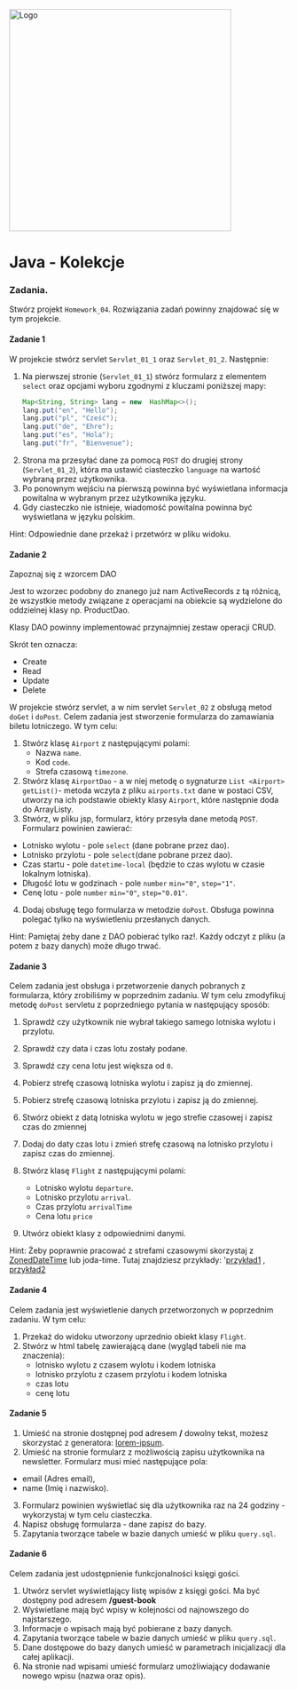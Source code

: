 <img alt="Logo" src="http://coderslab.pl/svg/logo-coderslab.svg" width="400">

# Java - Kolekcje

### Zadania.

Stwórz projekt `Homework_04`. Rozwiązania zadań powinny znajdować się w tym projekcie.

#### Zadanie 1

W projekcie stwórz servlet `Servlet_01_1` oraz `Servlet_01_2`. Następnie:
1. Na pierwszej stronie (`Servlet_01_1`) stwórz formularz z elementem `select` oraz opcjami wyboru zgodnymi z kluczami poniższej mapy:
   ```java
   Map<String, String> lang = new  HashMap<>();
   lang.put("en", "Hello");
   lang.put("pl", "Cześć");
   lang.put("de", "Ehre");
   lang.put("es", "Hola");
   lang.put("fr", "Bienvenue");
   ```
2. Strona ma przesyłać dane za pomocą `POST` do drugiej strony (`Servlet_01_2`), która ma ustawić ciasteczko `language` na wartość wybraną przez użytkownika.
3. Po ponownym wejściu na pierwszą powinna być wyświetlana informacja powitalna w wybranym przez użytkownika języku.
4. Gdy ciasteczko nie istnieje, wiadomość powitalna powinna być wyświetlana w języku polskim.

Hint: Odpowiednie dane przekaż i przetwórz w pliku widoku.

#### Zadanie 2

Zapoznaj się z wzorcem DAO 

Jest to wzorzec podobny do znanego już nam ActiveRecords z tą różnicą, że wszystkie metody związane z operacjami na obiekcie są wydzielone do oddzielnej klasy np. ProductDao.

Klasy DAO powinny implementować przynajmniej zestaw operacji CRUD.

Skrót ten oznacza:
- Create  
- Read
- Update
- Delete


W projekcie stwórz servlet, a w nim servlet `Servlet_02` z obsługą metod `doGet` i `doPost`. Celem zadania jest stworzenie formularza do zamawiania biletu lotniczego. W tym celu:
1. Stwórz klasę `Airport` z następującymi polami:
    * Nazwa `name`.
    * Kod `code`.
    * Strefa czasową `timezone`.
2. Stwórz klasę `AirportDao` - a w niej metodę o sygnaturze `List <Airport> getList()`- metoda wczyta z pliku `airports.txt` dane w postaci CSV, utworzy na ich podstawie obiekty klasy `Airport`, które następnie doda do ArrayListy.
3. Stwórz, w pliku jsp, formularz, który przesyła dane metodą `POST`. Formularz powinien zawierać:  
  * Lotnisko wylotu - pole `select` (dane pobrane przez dao).
  * Lotnisko przylotu - pole `select`(dane pobrane przez dao).
  * Czas startu - pole `datetime-local` (będzie to czas wylotu w czasie lokalnym lotniska).
  * Długość lotu w godzinach - pole `number` `min="0"`, `step="1"`.
  * Cenę lotu - pole `number` `min="0"`, `step="0.01"`.
4. Dodaj obsługę tego formularza w metodzie `doPost`. Obsługa powinna polegać tylko na wyświetleniu przesłanych danych. 

Hint: Pamiętaj żeby dane z DAO pobierać tylko raz!. Każdy odczyt z pliku (a potem z bazy danych) może długo trwać. 

#### Zadanie 3

Celem zadania jest obsługa i przetworzenie danych pobranych z formularza, który zrobiliśmy w poprzednim zadaniu. W tym celu zmodyfikuj metodę `doPost` servletu z poprzedniego pytania w następujący sposób:
1. Sprawdź czy użytkownik nie wybrał takiego samego lotniska wylotu i przylotu.
2. Sprawdź czy data i czas lotu zostały podane.
3. Sprawdź czy cena lotu jest większa od `0`.
4. Pobierz strefę czasową lotniska wylotu i zapisz ją do zmiennej.
5. Pobierz strefę czasową lotniska przylotu i zapisz ją do zmiennej.
6. Stwórz obiekt z datą lotniska wylotu w jego strefie czasowej i zapisz  czas  do zmiennej 
7. Dodaj do daty czas lotu i zmień strefę czasową na lotnisko przylotu i zapisz  czas  do zmiennej.
8. Stwórz klasę `Flight` z następującymi polami:
    * Lotnisko wylotu `departure`.
    * Lotnisko przylotu `arrival`.
    * Czas przylotu `arrivalTime`
    * Cena lotu `price`

11. Utwórz obiekt klasy z odpowiednimi danymi.

Hint: Żeby poprawnie pracować z strefami czasowymi skorzystaj z [ZonedDateTime][zone-date-time] lub joda-time.
Tutaj znajdziesz przykłady: '[przykład1][date-example1] , [przykład2][date-example2]


#### Zadanie 4 
Celem zadania jest wyświetlenie danych przetworzonych w poprzednim zadaniu.  W tym celu:
1. Przekaż do widoku utworzony uprzednio obiekt klasy `Flight`.
2. Stwórz w html tabelę zawierającą dane (wygląd tabeli nie ma znaczenia):  
   * lotnisko wylotu z czasem wylotu i kodem lotniska
   * lotnisko przylotu z czasem przylotu i kodem lotniska
   * czas lotu
   * cenę lotu
   
#### Zadanie 5   
1. Umieść na stronie dostępnej pod adresem **/** dowolny tekst, możesz skorzystać z generatora: [lorem-ipsum].
2. Umieść na stronie formularz z możliwością zapisu użytkownika na newsletter.
Formularz musi mieć następujące pola:
  * email (Adres email),
  * name (Imię i nazwisko).
3. Formularz powinien wyświetlać się dla użytkownika raz na 24 godziny - wykorzystaj w tym celu ciasteczka.
4. Napisz obsługę formularza - dane zapisz do bazy.
5. Zapytania tworzące tabele w bazie danych umieść w pliku `query.sql`.
 
 
#### Zadanie 6 

Celem zadania jest udostępnienie funkcjonalności księgi gości.

1. Utwórz servlet wyświetlający listę wpisów z księgi gości. Ma być dostępny pod adresem **/guest-book**
2. Wyświetlane mają być wpisy w kolejności od najnowszego do najstarszego.
3. Informacje o wpisach mają być pobierane z bazy danych.
4. Zapytania tworzące tabele w bazie danych umieść w pliku `query.sql`.
5. Dane dostępowe do bazy danych umieść w parametrach inicjalizacji dla całej aplikacji.
6. Na stronie nad wpisami umieść formularz umożliwiający dodawanie nowego wpisu (nazwa oraz opis). 

<!-- Links -->
[zone-date-time]:https://docs.oracle.com/javase/8/docs/api/java/time/ZonedDateTime.html 
[date-example1]:https://www.mkyong.com/java/java-convert-date-and-time-between-timezone/
[date-example2]:https://dzone.com/articles/deeper-look-java-8-date-and
[dao-wiki]:https://pl.wikipedia.org/wiki/Data_Access_Object
[lorem-ipsum]:http://pl.lipsum.com/
